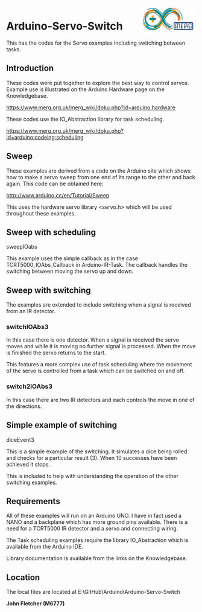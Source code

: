 <img align="right" src="arduino_merg_logo.png"  width="150" height="75">

# Arduino-Servo-Switch
 
 This has the codes for the Servo examples including switching between tasks.

## Introduction

These codes were put together to explore the best way to control servos.
Example use is illustrated on the Arduino Hardware page on the Knowledgebase.

https://www.merg.org.uk/merg_wiki/doku.php?id=arduino:hardware

These codes use the IO_Abstraction library for task scheduling.

https://www.merg.org.uk/merg_wiki/doku.php?id=arduino:codeing:scheduling

## Sweep

These examples are derived from a code on the Arduino site which shows how to make a servo sweep from one end of its range to the other and back again. This code can be obtained here:

 http://www.arduino.cc/en/Tutorial/Sweep

 This uses the hardware servo library <servo.h> which will be used throughout these examples.

 ## Sweep with scheduling

 sweepIOabs

 This example uses the simple callback as in the case TCRT5000_IOAbs_Callback in Arduino-IR-Task. The callback handles the switching between moving the servo up and down.

 ## Sweep with switching

 The examples are extended to include switching when a signal is received from an IR detector.

 ### switchIOAbs3

 In this case there is one detector. When a signal is received the servo moves and while it is moving no further signal is processed. When the move is finished the servo returns to the start.

 This features a more complex use of task scheduling where the movement of the servo is controlled from a task which can be switched on and off.

### switch2IOAbs3

In this case there are two IR detectors and each controls the move in one of the directions.

## Simple example of switching

diceEvent3

This is a simple example of the switching. It simulates a dice being rolled and checks for a particular result (3). When 10 successes have been achieved it stops.

This is included to help with understanding the operation of the other switching examples.

## Requirements

All of these examples will run on an Arduino UNO. I have in fact used a NANO and a backplane which has more ground pins available.
There is a need for a TCRT5000 IR detector and a servo and connecting wiring.

The Task scheduling examples require the library IO_Abstraction which is available from the Arduino IDE.

Library documentation is available from the links on the Knowledgebase.

## Location

The local files are located at E:\GitHub\Arduino\Arduino-Servo-Switch

**John Fletcher (M6777)**


